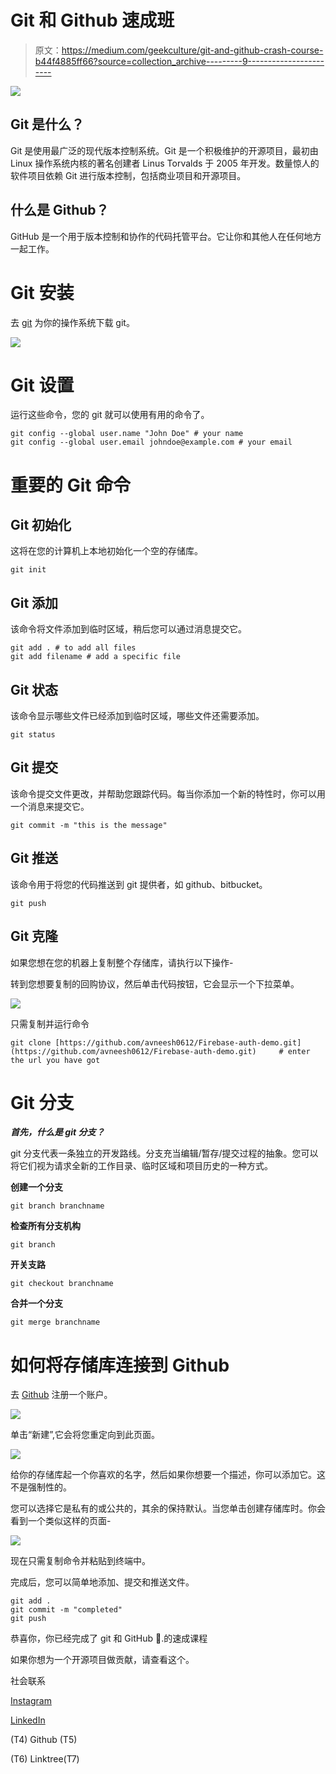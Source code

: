 # Git 和 Github 速成班

> 原文：<https://medium.com/geekculture/git-and-github-crash-course-b44f4885ff66?source=collection_archive---------9----------------------->

![](img/e80736e13e438efdb4feca7776152a59.png)

## Git 是什么？

Git 是使用最广泛的现代版本控制系统。Git 是一个积极维护的开源项目，最初由 Linux 操作系统内核的著名创建者 Linus Torvalds 于 2005 年开发。数量惊人的软件项目依赖 Git 进行版本控制，包括商业项目和开源项目。

## 什么是 Github？

GitHub 是一个用于版本控制和协作的代码托管平台。它让你和其他人在任何地方一起工作。

# Git 安装

去 [git](https://git-scm.com/downloads) 为你的操作系统下载 git。

![](img/957bb413d8e52eb948a940ab436bfcb0.png)

# Git 设置

运行这些命令，您的 git 就可以使用有用的命令了。

```
git config --global user.name "John Doe" # your name
git config --global user.email johndoe@example.com # your email
```

# 重要的 Git 命令

## Git 初始化

这将在您的计算机上本地初始化一个空的存储库。

```
git init
```

## Git 添加

该命令将文件添加到临时区域，稍后您可以通过消息提交它。

```
git add . # to add all files
git add filename # add a specific file
```

## Git 状态

该命令显示哪些文件已经添加到临时区域，哪些文件还需要添加。

```
git status
```

## Git 提交

该命令提交文件更改，并帮助您跟踪代码。每当你添加一个新的特性时，你可以用一个消息来提交它。

```
git commit -m "this is the message"
```

## Git 推送

该命令用于将您的代码推送到 git 提供者，如 github、bitbucket。

```
git push
```

## **Git 克隆**

如果您想在您的机器上复制整个存储库，请执行以下操作-

转到您想要复制的回购协议，然后单击代码按钮，它会显示一个下拉菜单。

![](img/e9a7ba9e4a0140eeaf04cae2d4773738.png)

只需复制并运行命令

```
git clone [https://github.com/avneesh0612/Firebase-auth-demo.git](https://github.com/avneesh0612/Firebase-auth-demo.git)     # enter the url you have got
```

# Git 分支

***首先，什么是 git 分支？***

git 分支代表一条独立的开发路线。分支充当编辑/暂存/提交过程的抽象。您可以将它们视为请求全新的工作目录、临时区域和项目历史的一种方式。

**创建一个分支**

```
git branch branchname
```

**检查所有分支机构**

```
git branch
```

**开关支路**

```
git checkout branchname
```

**合并一个分支**

```
git merge branchname
```

# 如何将存储库连接到 Github

去 [Github](https://github.com/) 注册一个账户。

![](img/aa44e77cc60381823fcf50c26ea83e1a.png)

单击“新建”,它会将您重定向到此页面。

![](img/51ef0b43ded606a312c93e39497aecda.png)

给你的存储库起一个你喜欢的名字，然后如果你想要一个描述，你可以添加它。这不是强制性的。

您可以选择它是私有的或公共的，其余的保持默认。当您单击创建存储库时。你会看到一个类似这样的页面-

![](img/59058d85ba5f07b0de7072be986249db.png)

现在只需复制命令并粘贴到终端中。

完成后，您可以简单地添加、提交和推送文件。

```
git add .
git commit -m "completed"
git push
```

恭喜你，你已经完成了 git 和 GitHub 🥳.的速成课程

如果你想为一个开源项目做贡献，请查看这个。

社会联系

[Instagram](http://instagram.com/avneesh__agarwal)

[LinkedIn](https://www.linkedin.com/in/avneesh-agarwal-78312b20a/)

(T4) Github (T5)

(T6) Linktree(T7)